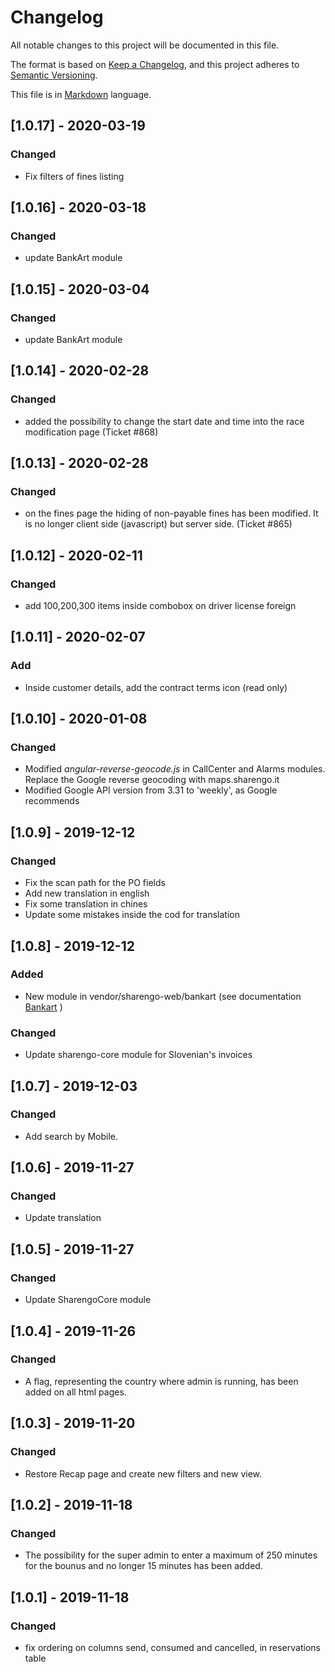 # Changelog

All notable changes to this project will be documented in this file.

The format is based on [Keep a Changelog](https://keepachangelog.com/en/1.0.0/),
and this project adheres to [Semantic Versioning](https://semver.org/spec/v2.0.0.html).

This file is in [Markdown](https://www.markdownguide.org/basic-syntax/) language.

## [1.0.17] - 2020-03-19

### Changed

- Fix filters of fines listing 

## [1.0.16] - 2020-03-18

### Changed

- update BankArt module

## [1.0.15] - 2020-03-04

### Changed

- update BankArt module

## [1.0.14] - 2020-02-28

### Changed

- added the possibility to change the start date and time into the race modification page (Ticket #868)

## [1.0.13] - 2020-02-28

### Changed

- on the fines page the hiding of non-payable fines has been modified. 
It is no longer client side (javascript) but server side. (Ticket #865)

## [1.0.12] - 2020-02-11

### Changed

- add 100,200,300 items inside combobox on driver license foreign

## [1.0.11] - 2020-02-07

### Add

- Inside customer details, add the contract terms icon (read only)

## [1.0.10] - 2020-01-08

### Changed

- Modified _angular-reverse-geocode.js_ in CallCenter and Alarms modules. Replace the Google reverse geocoding with maps.sharengo.it
- Modified Google API version from 3.31 to 'weekly', as Google recommends


## [1.0.9] - 2019-12-12

### Changed

- Fix the scan path for the PO fields
- Add new translation in english
- Fix some translation in chines
- Update some mistakes inside the cod for translation

## [1.0.8] - 2019-12-12

### Added

- New module in vendor/sharengo-web/bankart (see documentation [Bankart](https://gateway.bankart.si/documentation/gateway) )

### Changed

- Update sharengo-core module for Slovenian's invoices

## [1.0.7] - 2019-12-03

### Changed

- Add search by Mobile.

## [1.0.6] - 2019-11-27

### Changed

- Update translation

## [1.0.5] - 2019-11-27

### Changed

- Update SharengoCore module

## [1.0.4] - 2019-11-26

### Changed

- A flag, representing the country where admin is running, has been added  on all html pages.

## [1.0.3] - 2019-11-20

### Changed

- Restore Recap page and create new filters and new view.

## [1.0.2] - 2019-11-18

### Changed

- The possibility for the super admin to enter a maximum of 250 minutes for the bounus and no longer 15 minutes has been added.

## [1.0.1] - 2019-11-18

### Changed

- fix ordering on columns send, consumed and cancelled, in reservations table
